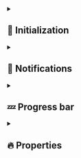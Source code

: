 <details>	
  <br />
  <summary><h2>🔰 Initialization</h3></summary>
    
- ### 1 method
    
Regster as services
    
```
   services.AddSingleton<INotificationManager, NotificationManager>(); 
```

<details>	
  <br />
  <summary><b>👩‍💻 Full code</b></summary>
    
```csharp=
using Microsoft.Extensions.DependencyInjection;
using Microsoft.Extensions.Hosting;
using Microsoft.Extensions.Logging;
using System;
using System.ComponentModel;
using System.Diagnostics;
using System.Linq;
using System.Windows;
public sealed partial class App
{
    public static IServiceProvider Services => Hosting.Services;
    private static IHost __Hosting;

    public static IHost Hosting => __Hosting ??=
        CreateHostBuilder(Environment.GetCommandLineArgs())
           .Build();

    public static IHostBuilder CreateHostBuilder(string[] args) => Host
       .CreateDefaultBuilder(args)
       .ConfigureServices(ConfigureServices);

    private static void ConfigureServices(HostBuilderContext host, IServiceCollection services)
    {
        //...
        services.AddSingleton<INotificationManager, NotificationManager>();
        //...
    }

    protected override async void OnStartup(StartupEventArgs e)
    {
        var host = Hosting;
        base.OnStartup(e);
        await host.StartAsync();
    }

    protected override async void OnExit(ExitEventArgs e)
    {
        base.OnExit(e);
        using var host = Hosting;
        await host.StopAsync();
    }
}
``` 
    
</details>   
    
- ### 2 method
  override with you static class  
```csharp
public static class Notifier
{
    private static readonly NotificationManager __NotificationManager = new();
    static Notifier() => Resources.Culture = Thread.CurrentThread.CurrentUICulture;


public static void Show(...)
{
    ...

    __NotificationManager.Show(...);
}
``` 

</details>
    
<details>	
  <br />
  <summary><h2>🔔 Notifications</h2></summary>

```csharp
    var content = new NotificationContent();
    notificationManager.Show(content);
    notificationManager.Show("Title","Message");
```
[Message initialization methods](https://github.com/Platonenkov/Notification.Wpf/blob/dev/Notification.Wpf/Base/Interfaces/Base/IMessageManager.cs)
</details>
    
<details>	
  <br />
  <summary><h2>💤 Progress bar</h2></summary>

```csharp
using var progress = notificationManager.ShowProgressBar();
for (var i = 0; i <= 100; i++)
{
    progress.Cancel.ThrowIfCancellationRequested();
    progress.Report((i, $"Progress {i}", "With progress", true));
    await Task.Delay(TimeSpan.FromSeconds(0.02), progress.Cancel).ConfigureAwait(false);
}
```
[Progress initialization methods](https://github.com/Platonenkov/Notification.Wpf/blob/dev/Notification.Wpf/Base/Interfaces/Base/IProgressManager.cs)
</details>
  
<details>	
  <br />
  <summary><h2>🔥 Properties</h2></summary>
    
At this moment enabled:
    
<details>	
  <br />
  <summary><b>1.     text properties</b></summary>   
    
- For Notification content
    
```csharp
public TextContentSettings TextSettings = new()
{
    FontStyle = FontStyles.Normal,
    FontFamily = new FontFamily("Segoe UI"),
    FontSize = 16,
    FontWeight = FontWeights.Bold,
    TextAlignment = TextAlignment.Center,
    HorizontalAlignment = HorizontalAlignment.Stretch,
    VerticalTextAlignment = VerticalAlignment.Stretch,
    Opacity = 1
};
```
- For all messages
    
```csharp=
    NotificationConstants.FontName = "Segoe UI";
    
    NotificationConstants.MessageSize = 14;
    NotificationConstants.TitleSize = 14;
    
    NotificationConstants.MessageTextAlignment = TextAlignment.Left;
    NotificationConstants.TitleTextAlignment = TextAlignment.Left;
```
    
</details>
<details>	
  <br />
  <summary><b>2.     Default text</b></summary>   

```csharp=
    NotificationConstants.CancellationMessage = "Operation was cancelled";
    NotificationConstants.DefaultProgressButtonContent = "Cancel"; //object content
    
    NotificationConstants.OpenFileMessage = "Open File";
    NotificationConstants.OpenFolderMessage = "Open Folder";

    
    NotificationConstants.DefaultLeftButtonContent = "Ok"; //object content
    NotificationConstants.DefaultRightButtonContent = "Cancel"; //object content
```
    
</details>    
  
<details>	
  <br />
  <summary><b>3.     Text trim and row count</b></summary>   

```csharp=
    //message maximum count
    NotificationConstants.DefaultRowCounts = 2U;
    NotificationConstants.DefaulTextTrimType = NotificationTextTrimType.NoTrim;
    
```
    
</details>   
  
<details>	
  <br />
  <summary><b>4.     Colors</b></summary>   

```csharp=
NotificationConstants.SuccessBackgroundColor = new SolidColorBrush(Colors.LimeGreen);
NotificationConstants.WarningBackgroundColor = new SolidColorBrush(Colors.Orange);
NotificationConstants.ErrorBackgroundColor = new SolidColorBrush(Colors.OrangeRed);
NotificationConstants.InformationBackgroundColor = new SolidColorBrush(Colors.CornflowerBlue);
NotificationConstants.DefaultBackgroundColor = (Brush)new NotificationConstants.BrushConverter().ConvertFrom("#FF444444");
NotificationConstants.DefaultForegroundColor = new SolidColorBrush(Colors.WhiteSmoke);
NotificationConstants.DefaultProgressColor = (Brush)new BrushConverter().ConvertFrom("#FF01D328");
```
    
</details>  
    
<details>	
  <br />
  <summary><b>5.     Message position and Maximum count</b></summary>     
    
- Inside you window:
```xml=
<notifications:NotificationArea x:Name="WindowArea" Position="TopLeft" MaxItems="3"/>
```
- For task bar messages
Will work when will start new message stack.
    
```csharp=
    NotificationConstants.MessagePosition = NotificationPosition.BottomRight;
    
    //If messages count in overlay window will be more that maximum - progress bar will start collapsed (progress bar never closing automatically)
    NotificationConstants.CollapseProgressIfMoreRows = true;
``` 

- For `Absolute` message position:
Set Message position as `Absolute`, and set `NotificationConstants.AbsolutePosition`

but, You must set base corner for position margin.

Sample:
```
NotificationConstants.AbsolutePosition.X = 50D;
NotificationConstants.AbsolutePosition.Y = 100D;
NotificationConstants.AbsolutePosition.BaseCorner= Corner.TopRight;
```

- Reverse message stack
Decide what message will be from above
Use `NotificationConstants.IsReversedPanel` to change stack orientation. Set as `null to default`.


</details>   
<details>	
  <br />
  <summary><b>6.     Size</b></summary>     
    
```csharp=
    NotificationConstants.MinWidth = 350D;
    NotificationConstants.MaxWidth = 350D;
``` 

![](https://via.placeholder.com/30x15/f03c15/000000?text=+) `if MaxWidth less than MinWidth:`
  
![](https://via.placeholder.com/30x15/f03c15/000000?text=+) `MinWidth = MaxWidth`
    
</details> 
</details>
